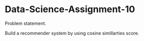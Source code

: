 # Data-Science-Assignment-10

Problem statement.

Build a recommender system by using cosine simillarties score.
